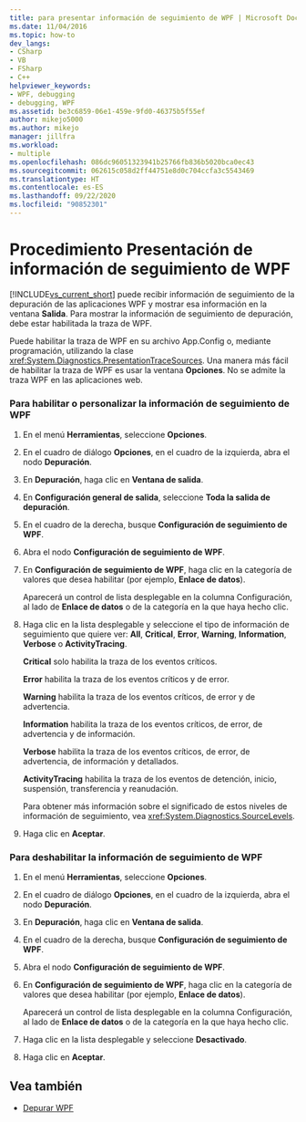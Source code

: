 ```yaml
---
title: para presentar información de seguimiento de WPF | Microsoft Docs
ms.date: 11/04/2016
ms.topic: how-to
dev_langs:
- CSharp
- VB
- FSharp
- C++
helpviewer_keywords:
- WPF, debugging
- debugging, WPF
ms.assetid: be3c6859-06e1-459e-9fd0-46375b5f55ef
author: mikejo5000
ms.author: mikejo
manager: jillfra
ms.workload:
- multiple
ms.openlocfilehash: 086dc96051323941b25766fb836b5020bca0ec43
ms.sourcegitcommit: 062615c058d2ff44751e8d0c704ccfa3c5543469
ms.translationtype: HT
ms.contentlocale: es-ES
ms.lasthandoff: 09/22/2020
ms.locfileid: "90852301"
---
```

# <a name="how-to-display-wpf-trace-information"></a>Procedimiento Presentación de información de seguimiento de WPF
[!INCLUDE[vs_current_short](../code-quality/includes/vs_current_short_md.md)] puede recibir información de seguimiento de la depuración de las aplicaciones WPF y mostrar esa información en la ventana **Salida**. Para mostrar la información de seguimiento de depuración, debe estar habilitada la traza de WPF.

 Puede habilitar la traza de WPF en su archivo App.Config o, mediante programación, utilizando la clase <xref:System.Diagnostics.PresentationTraceSources>. Una manera más fácil de habilitar la traza de WPF es usar la ventana **Opciones**. No se admite la traza WPF en las aplicaciones web.

### <a name="to-enable-or-customize-wpf-trace-information"></a>Para habilitar o personalizar la información de seguimiento de WPF

1. En el menú **Herramientas**, seleccione **Opciones**.

2. En el cuadro de diálogo **Opciones**, en el cuadro de la izquierda, abra el nodo **Depuración**.

3. En **Depuración**, haga clic en **Ventana de salida**.

4. En **Configuración general de salida**, seleccione **Toda la salida de depuración**.

5. En el cuadro de la derecha, busque **Configuración de seguimiento de WPF**.

6. Abra el nodo **Configuración de seguimiento de WPF**.

7. En **Configuración de seguimiento de WPF**, haga clic en la categoría de valores que desea habilitar (por ejemplo, **Enlace de datos**).

     Aparecerá un control de lista desplegable en la columna Configuración, al lado de **Enlace de datos** o de la categoría en la que haya hecho clic.

8. Haga clic en la lista desplegable y seleccione el tipo de información de seguimiento que quiere ver: **All**, **Critical**, **Error**, **Warning**, **Information**, **Verbose** o **ActivityTracing**.

     **Critical** solo habilita la traza de los eventos críticos.

     **Error** habilita la traza de los eventos críticos y de error.

     **Warning** habilita la traza de los eventos críticos, de error y de advertencia.

     **Information** habilita la traza de los eventos críticos, de error, de advertencia y de información.

     **Verbose** habilita la traza de los eventos críticos, de error, de advertencia, de información y detallados.

     **ActivityTracing** habilita la traza de los eventos de detención, inicio, suspensión, transferencia y reanudación.

     Para obtener más información sobre el significado de estos niveles de información de seguimiento, vea <xref:System.Diagnostics.SourceLevels>.

9. Haga clic en **Aceptar**.

### <a name="to-disable-wpf-trace-information"></a>Para deshabilitar la información de seguimiento de WPF

1. En el menú **Herramientas**, seleccione **Opciones**.

2. En el cuadro de diálogo **Opciones**, en el cuadro de la izquierda, abra el nodo **Depuración**.

3. En **Depuración**, haga clic en **Ventana de salida**.

4. En el cuadro de la derecha, busque **Configuración de seguimiento de WPF**.

5. Abra el nodo **Configuración de seguimiento de WPF**.

6. En **Configuración de seguimiento de WPF**, haga clic en la categoría de valores que desea habilitar (por ejemplo, **Enlace de datos**).

     Aparecerá un control de lista desplegable en la columna Configuración, al lado de **Enlace de datos** o de la categoría en la que haya hecho clic.

7. Haga clic en la lista desplegable y seleccione **Desactivado**.

8. Haga clic en **Aceptar**.

## <a name="see-also"></a>Vea también
- [Depurar WPF](../debugger/debugging-wpf.md)